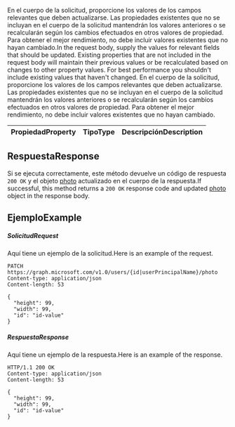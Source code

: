 <span data-ttu-id="e9341-p102">En el cuerpo de la solicitud, proporcione los valores de los campos relevantes que deben actualizarse. Las propiedades existentes que no se incluyan en el cuerpo de la solicitud mantendrán los valores anteriores o se recalcularán según los cambios efectuados en otros valores de propiedad. Para obtener el mejor rendimiento, no debe incluir valores existentes que no hayan cambiado.</span><span class="sxs-lookup"><span data-stu-id="e9341-p102">In the request body, supply the values for relevant fields that should be updated. Existing properties that are not included in the request body will maintain their previous values or be recalculated based on changes to other property values. For best performance you shouldn't include existing values that haven't changed.</span></span>
En el cuerpo de la solicitud, proporcione los valores de los campos relevantes que deben actualizarse. Las propiedades existentes que no se incluyan en el cuerpo de la solicitud mantendrán los valores anteriores o se recalcularán según los cambios efectuados en otros valores de propiedad. Para obtener el mejor rendimiento, no debe incluir valores existentes que no hayan cambiado.

| <span data-ttu-id="e9341-118">Propiedad</span><span class="sxs-lookup"><span data-stu-id="e9341-118">Property</span></span>     | <span data-ttu-id="e9341-119">Tipo</span><span class="sxs-lookup"><span data-stu-id="e9341-119">Type</span></span>   |<span data-ttu-id="e9341-120">Descripción</span><span class="sxs-lookup"><span data-stu-id="e9341-120">Description</span></span>|
|:---------------|:--------|:----------|

## <a name="response"></a><span data-ttu-id="e9341-121">Respuesta</span><span class="sxs-lookup"><span data-stu-id="e9341-121">Response</span></span>

<span data-ttu-id="e9341-122">Si se ejecuta correctamente, este método devuelve un código de respuesta `200 OK` y el objeto [photo](../resources/photo.md) actualizado en el cuerpo de la respuesta.</span><span class="sxs-lookup"><span data-stu-id="e9341-122">If successful, this method returns a `200 OK` response code and updated [photo](../resources/photo.md) object in the response body.</span></span>
## <a name="example"></a><span data-ttu-id="e9341-123">Ejemplo</span><span class="sxs-lookup"><span data-stu-id="e9341-123">Example</span></span>
##### <a name="request"></a><span data-ttu-id="e9341-124">Solicitud</span><span class="sxs-lookup"><span data-stu-id="e9341-124">Request</span></span>
<span data-ttu-id="e9341-125">Aquí tiene un ejemplo de la solicitud.</span><span class="sxs-lookup"><span data-stu-id="e9341-125">Here is an example of the request.</span></span>
<!-- {
  "blockType": "request",
  "name": "update_photo"
}-->
```http
PATCH https://graph.microsoft.com/v1.0/users/{id|userPrincipalName}/photo
Content-type: application/json
Content-length: 53

{
  "height": 99,
  "width": 99,
  "id": "id-value"
}
```
##### <a name="response"></a><span data-ttu-id="e9341-126">Respuesta</span><span class="sxs-lookup"><span data-stu-id="e9341-126">Response</span></span>
<span data-ttu-id="e9341-127">Aquí tiene un ejemplo de la respuesta.</span><span class="sxs-lookup"><span data-stu-id="e9341-127">Here is an example of the response.</span></span>
<!-- {
  "blockType": "response",
  "truncated": false,
  "@odata.type": "microsoft.graph.profilePhoto"
} -->
```http
HTTP/1.1 200 OK
Content-type: application/json
Content-length: 53

{
  "height": 99,
  "width": 99,
  "id": "id-value"
}
```

<!-- uuid: 8fcb5dbc-d5aa-4681-8e31-b001d5168d79
2015-10-25 14:57:30 UTC -->
<!-- {
  "type": "#page.annotation",
  "description": "Update photo",
  "keywords": "",
  "section": "documentation",
  "tocPath": ""
}-->
